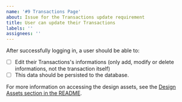 ```yaml
---
name: '#9 Transactions Page'
about: Issue for the Transactions update requirement
title: User can update their Transactions
labels: ''
assignees: ''
---
```


After successfully logging in, a user should be able to:

- [ ] Edit their Transactions's informations (only add, modify or delete informations, not the transaction itself)
- [ ] This data should be persisted to the database.

For more information on accessing the design assets, see the [Design Assets section in the README](https://github.com/OpenClassrooms-Student-Center/ArgentBank-website#design-assets).
